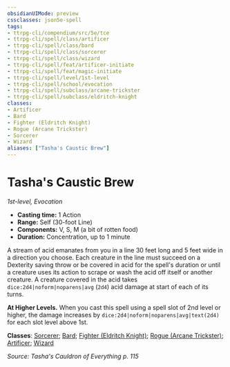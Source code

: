 ```yaml
---
obsidianUIMode: preview
cssclasses: json5e-spell
tags:
- ttrpg-cli/compendium/src/5e/tce
- ttrpg-cli/spell/class/artificer
- ttrpg-cli/spell/class/bard
- ttrpg-cli/spell/class/sorcerer
- ttrpg-cli/spell/class/wizard
- ttrpg-cli/spell/feat/artificer-initiate
- ttrpg-cli/spell/feat/magic-initiate
- ttrpg-cli/spell/level/1st-level
- ttrpg-cli/spell/school/evocation
- ttrpg-cli/spell/subclass/arcane-trickster
- ttrpg-cli/spell/subclass/eldritch-knight
classes:
- Artificer
- Bard
- Fighter (Eldritch Knight)
- Rogue (Arcane Trickster)
- Sorcerer
- Wizard
aliases: ["Tasha's Caustic Brew"]
---
```

# Tasha's Caustic Brew
*1st-level, Evocation*  


- **Casting time:** 1 Action
- **Range:** Self (30-foot Line)
- **Components:** V, S, M (a bit of rotten food)
- **Duration:** Concentration, up to 1 minute

A stream of acid emanates from you in a line 30 feet long and 5 feet wide in a direction you choose. Each creature in the line must succeed on a Dexterity saving throw or be covered in acid for the spell's duration or until a creature uses its action to scrape or wash the acid off itself or another creature. A creature covered in the acid takes `dice:2d4|noform|noparens|avg` (`2d4`) acid damage at start of each of its turns.

**At Higher Levels.** When you cast this spell using a spell slot of 2nd level or higher, the damage increases by `dice:2d4|noform|noparens|avg|text(2d4)` for each slot level above 1st.

**Classes**: [Sorcerer](3-Mechanics/CLI/lists/list-spells-classes-sorcerer.md); [Bard](3-Mechanics/CLI/lists/list-spells-classes-bard.md); [Fighter (Eldritch Knight)](3-Mechanics/CLI/lists/list-spells-classes-fighter-eldritch-knight.md); [Rogue (Arcane Trickster)](3-Mechanics/CLI/lists/list-spells-classes-rogue-arcane-trickster.md); [Artificer](3-Mechanics/CLI/lists/list-spells-classes-artificer.md); [Wizard](3-Mechanics/CLI/lists/list-spells-classes-wizard.md)

*Source: Tasha's Cauldron of Everything p. 115*